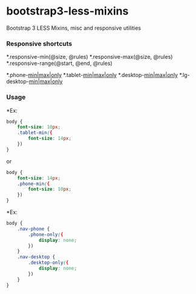 bootstrap3-less-mixins
======================

Bootstrap 3 LESS Mixins, misc and responsive utilities

### Responsive shortcuts

*.responsive-min(@size, @rules)
*.responsive-max(@size, @rules)
*.responsive-range(@start, @end, @rules)

*.phone-[min|max|only](@rules)
*.tablet-[min|max|only](@rules)
*.desktop-[min|max|only](@rules)
*.lg-desktop-[min|max|only](@rules)

### Usage

*Ex: 
```css
body { 
	font-size: 10px;
	.tablet-min({
		font-size: 14px;
	})
}
```

or
```css
body { 
	font-size: 14px;
	.phone-min({
		font-size: 10px;
	})
}
```
*Ex:
```css
body { 
	.nav-phone {
		.phone-only({
			display: none;
		})
	}
	.nav-desktop {
		.desktop-only({
			display: none;
		})
	}	
}
```
